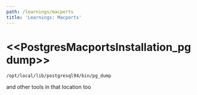 ```yaml
---
path: /learnings/macports
title: 'Learnings: Macports'
---
```

# <<PostgresMacportsInstallation_pgdump>>

    /opt/local/lib/postgresql94/bin/pg_dump
    
   and other tools in that location too




